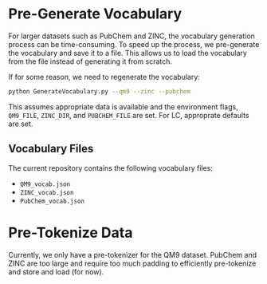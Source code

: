 # Pre-Generate Vocabulary

For larger datasets such as PubChem and ZINC, the vocabulary generation process can be time-consuming. To speed up the process, we pre-generate the vocabulary and save it to a file. This allows us to load the vocabulary from the file instead of generating it from scratch.

If for some reason, we need to regenerate the vocabulary:
  
```bash
python GenerateVocabulary.py --qm9 --zinc --pubchem
```

This assumes appropriate data is available and the environment flags, `QM9_FILE`, `ZINC_DIR`, and `PUBCHEM_FILE` are set. For LC, approprate defaults are set. 

## Vocabulary Files

The current repository contains the following vocabulary files:

- `QM9_vocab.json`
- `ZINC_vocab.json`
- `PubChem_vocab.json`

# Pre-Tokenize Data

Currently, we only have a pre-tokenizer for the QM9 dataset. PubChem and ZINC are too large and require too much padding to efficiently pre-tokenize and store and load (for now).
